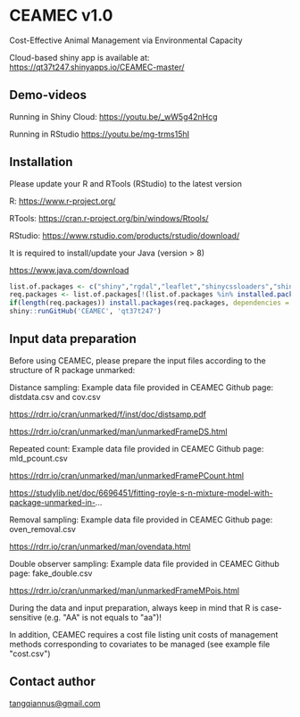 # CEAMEC v1.0
Cost-Effective Animal Management via Environmental Capacity

Cloud-based shiny app is available at:
https://qt37t247.shinyapps.io/CEAMEC-master/

## Demo-videos
Running in Shiny Cloud:
https://youtu.be/_wW5g42nHcg

Running in RStudio
https://youtu.be/mg-trms15hI

## Installation

Please update your R and RTools (RStudio) to the latest version

R: https://www.r-project.org/

RTools: https://cran.r-project.org/bin/windows/Rtools/

RStudio: https://www.rstudio.com/products/rstudio/download/

It is required to install/update your Java (version > 8)

https://www.java.com/download

```R
list.of.packages <- c("shiny","rgdal","leaflet","shinycssloaders","shinythemes","tibble","unmarked","DT","data.table","xlsx","rgenoud","htmltools","bsplus","dplyr","shinycssloaders","rgeos","plyr","shinyjs")
req.packages <- list.of.packages[!(list.of.packages %in% installed.packages()[,"Package"])]
if(length(req.packages)) install.packages(req.packages, dependencies = TRUE)
shiny::runGitHub('CEAMEC', 'qt37t247')
```

## Input data preparation

Before using CEAMEC, please prepare the input files according to the structure of R package unmarked:


Distance sampling:
Example data file provided in CEAMEC Github page: distdata.csv and cov.csv

https://rdrr.io/cran/unmarked/f/inst/doc/distsamp.pdf

https://rdrr.io/cran/unmarked/man/unmarkedFrameDS.html


Repeated count:
Example data file provided in CEAMEC Github page: mld_pcount.csv

https://rdrr.io/cran/unmarked/man/unmarkedFramePCount.html

https://studylib.net/doc/6696451/fitting-royle-s-n-mixture-model-with-package-unmarked-in-...


Removal sampling:
Example data file provided in CEAMEC Github page: oven_removal.csv

https://rdrr.io/cran/unmarked/man/ovendata.html


Double observer sampling:
Example data file provided in CEAMEC Github page: fake_double.csv

https://rdrr.io/cran/unmarked/man/unmarkedFrameMPois.html

During the data and input preparation, always keep in mind that R is case-sensitive (e.g. "AA" is not equals to "aa")!

In addition, CEAMEC requires a cost file listing unit costs of management methods corresponding to covariates to be managed (see example file "cost.csv")  

## Contact author

tangqiannus@gmail.com
